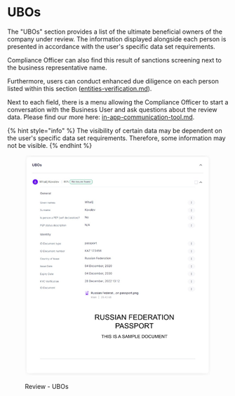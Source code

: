 # UBOs

The "UBOs" section provides a list of the ultimate beneficial owners of the company under review. The information displayed alongside each person is presented in accordance with the user's specific data set requirements.

Compliance Officer can also find this result of sanctions screening next to the business representative name.

Furthermore, users can conduct enhanced due diligence on each person listed within this section ([entities-verification.md](entities-verification.md "mention")).

Next to each field, there is a menu allowing the Compliance Officer to start a conversation with the Business User and ask questions about the review data. Please find our more here: [in-app-communication-tool.md](in-app-communication-tool.md "mention").

{% hint style="info" %}
The visibility of certain data may be dependent on the user's specific data set requirements. Therefore, some information may not be visible.
{% endhint %}

<figure><img src="../../.gitbook/assets/CC_UBOs (2).png" alt="Review - UBOs"><figcaption><p>Review - UBOs</p></figcaption></figure>
